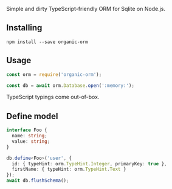 Simple and dirty TypeScript-friendly ORM for Sqlite on Node.js.

## Installing

```
npm install --save organic-orm
```

## Usage

```javascript
const orm = require('organic-orm');

const db = await orm.Database.open(':memory:');
```

TypeScript typings come out-of-box.

## Define model

```typescript
interface Foo {
  name: string;
  value: string;
}

db.define<Foo>('user', {
  id: { typeHint: orm.TypeHint.Integer, primaryKey: true },
  firstName: { typeHint: orm.TypeHint.Text }
});
await db.flushSchema();
```

